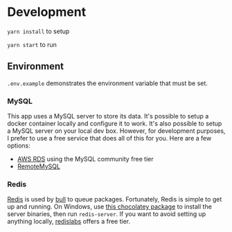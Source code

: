 # Development
`yarn install` to setup

`yarn start` to run

## Environment

`.env.example` demonstrates the environment variable that must be set.

### MySQL

This app uses a MySQL server to store its data. It's possible to setup a docker container locally and configure it to work. It's also possible to setup a MySQL server on your local dev box. However, for development purposes, I prefer to use a free service that does all of this for you. Here are a few options:

- [AWS RDS](https://aws.amazon.com/rds/free/) using the MySQL community free tier
- [RemoteMySQL](https://remotemysql.com/)

### Redis

[Redis](https://redis.io/) is used by [bull](https://optimalbits.github.io/bull/) to queue packages. Fortunately, Redis is simple to get up and running. On Windows, use [this chocolatey package](https://chocolatey.org/packages/redis-64) to install the server binaries, then run `redis-server`. If you want to avoid setting up anything locally, [redislabs](https://redislabs.com/redis-enterprise-cloud/pricing/) offers a free tier.